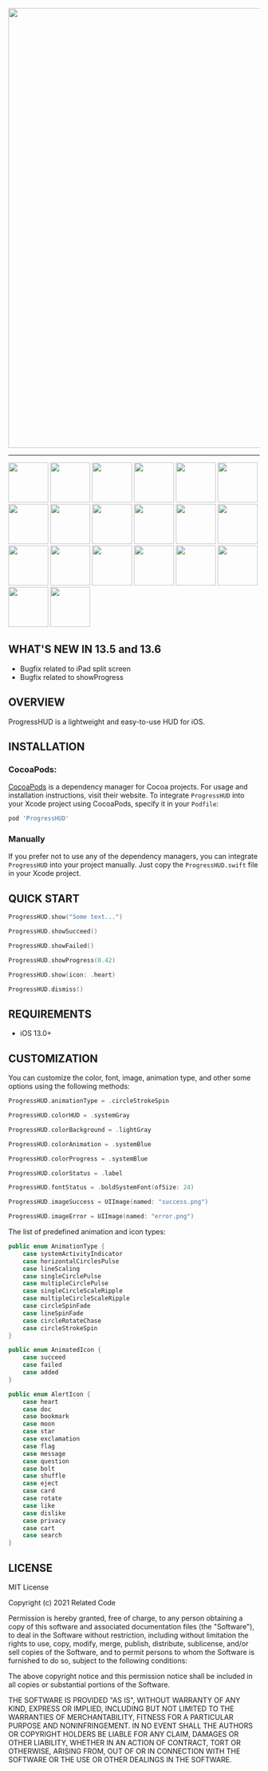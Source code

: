 <a href="https://github.com/relatedcode/Messenger"><img src="https://related.chat/github/header31.png" width="880"></a>

---

<img src="https://github.com/relatedcode/ProgressHUD/raw/master/Images/001.gif" width="80"> <img src="https://github.com/relatedcode/ProgressHUD/raw/master/Images/002.gif" width="80"> <img src="https://github.com/relatedcode/ProgressHUD/raw/master/Images/003.gif" width="80"> <img src="https://github.com/relatedcode/ProgressHUD/raw/master/Images/004.gif" width="80"> <img src="https://github.com/relatedcode/ProgressHUD/raw/master/Images/005.gif" width="80"> <img src="https://github.com/relatedcode/ProgressHUD/raw/master/Images/006.gif" width="80"> <img src="https://github.com/relatedcode/ProgressHUD/raw/master/Images/007.gif" width="80"> <img src="https://github.com/relatedcode/ProgressHUD/raw/master/Images/008.gif" width="80"> <img src="https://github.com/relatedcode/ProgressHUD/raw/master/Images/009.gif" width="80"> <img src="https://github.com/relatedcode/ProgressHUD/raw/master/Images/010.gif" width="80"> <img src="https://github.com/relatedcode/ProgressHUD/raw/master/Images/011.gif" width="80"> <img src="https://github.com/relatedcode/ProgressHUD/raw/master/Images/011.png" width="80"> <img src="https://github.com/relatedcode/ProgressHUD/raw/master/Images/012.gif" width="80"> <img src="https://github.com/relatedcode/ProgressHUD/raw/master/Images/012.png" width="80"> <img src="https://github.com/relatedcode/ProgressHUD/raw/master/Images/013.gif" width="80"> <img src="https://github.com/relatedcode/ProgressHUD/raw/master/Images/013.png" width="80"> <img src="https://github.com/relatedcode/ProgressHUD/raw/master/Images/014.gif" width="80"> <img src="https://github.com/relatedcode/ProgressHUD/raw/master/Images/014.png" width="80"> <img src="https://github.com/relatedcode/ProgressHUD/raw/master/Images/015.gif" width="80"> <img src="https://github.com/relatedcode/ProgressHUD/raw/master/Images/015.png" width="80">

## WHAT'S NEW IN 13.5 and 13.6

- Bugfix related to iPad split screen
- Bugfix related to showProgress

## OVERVIEW

ProgressHUD is a lightweight and easy-to-use HUD for iOS.

## INSTALLATION

### CocoaPods:

[CocoaPods](https://cocoapods.org) is a dependency manager for Cocoa projects. For usage and installation instructions, visit their website. To integrate `ProgressHUD` into your Xcode project using CocoaPods, specify it in your `Podfile`:

```ruby
pod 'ProgressHUD'
```

### Manually

If you prefer not to use any of the dependency managers, you can integrate `ProgressHUD` into your project manually. Just copy the `ProgressHUD.swift` file in your Xcode project.

## QUICK START

```swift
ProgressHUD.show("Some text...")
```

```swift
ProgressHUD.showSucceed()
```

```swift
ProgressHUD.showFailed()
```

```swift
ProgressHUD.showProgress(0.42)
```

```swift
ProgressHUD.show(icon: .heart)
```

```swift
ProgressHUD.dismiss()
```

## REQUIREMENTS

- iOS 13.0+

## CUSTOMIZATION

You can customize the color, font, image, animation type, and other some options using the following methods:

```swift
ProgressHUD.animationType = .circleStrokeSpin
```

```swift
ProgressHUD.colorHUD = .systemGray
```

```swift
ProgressHUD.colorBackground = .lightGray
```

```swift
ProgressHUD.colorAnimation = .systemBlue
```

```swift
ProgressHUD.colorProgress = .systemBlue
```

```swift
ProgressHUD.colorStatus = .label
```

```swift
ProgressHUD.fontStatus = .boldSystemFont(ofSize: 24)
```

```swift
ProgressHUD.imageSuccess = UIImage(named: "success.png")
```

```swift
ProgressHUD.imageError = UIImage(named: "error.png")
```

The list of predefined animation and icon types:

```swift
public enum AnimationType {
	case systemActivityIndicator
	case horizontalCirclesPulse
	case lineScaling
	case singleCirclePulse
	case multipleCirclePulse
	case singleCircleScaleRipple
	case multipleCircleScaleRipple
	case circleSpinFade
	case lineSpinFade
	case circleRotateChase
	case circleStrokeSpin
}
```

```swift
public enum AnimatedIcon {
	case succeed
	case failed
	case added
}
```

```swift
public enum AlertIcon {
	case heart
	case doc
	case bookmark
	case moon
	case star
	case exclamation
	case flag
	case message
	case question
	case bolt
	case shuffle
	case eject
	case card
	case rotate
	case like
	case dislike
	case privacy
	case cart
	case search
}
```

## LICENSE

MIT License

Copyright (c) 2021 Related Code

Permission is hereby granted, free of charge, to any person obtaining a copy
of this software and associated documentation files (the "Software"), to deal
in the Software without restriction, including without limitation the rights
to use, copy, modify, merge, publish, distribute, sublicense, and/or sell
copies of the Software, and to permit persons to whom the Software is
furnished to do so, subject to the following conditions:

The above copyright notice and this permission notice shall be included in all
copies or substantial portions of the Software.

THE SOFTWARE IS PROVIDED "AS IS", WITHOUT WARRANTY OF ANY KIND, EXPRESS OR
IMPLIED, INCLUDING BUT NOT LIMITED TO THE WARRANTIES OF MERCHANTABILITY,
FITNESS FOR A PARTICULAR PURPOSE AND NONINFRINGEMENT. IN NO EVENT SHALL THE
AUTHORS OR COPYRIGHT HOLDERS BE LIABLE FOR ANY CLAIM, DAMAGES OR OTHER
LIABILITY, WHETHER IN AN ACTION OF CONTRACT, TORT OR OTHERWISE, ARISING FROM,
OUT OF OR IN CONNECTION WITH THE SOFTWARE OR THE USE OR OTHER DEALINGS IN THE
SOFTWARE.
